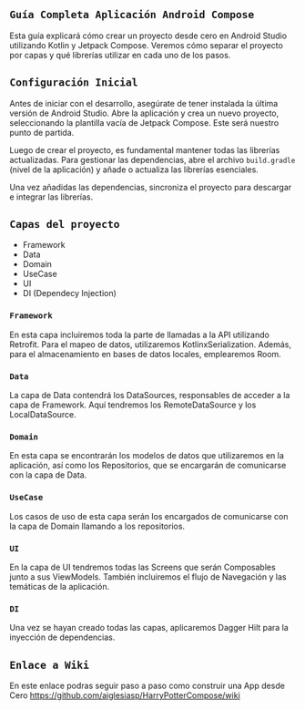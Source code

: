 ## `Guía Completa Aplicación Android Compose`

Esta guía explicará cómo crear un proyecto desde cero en Android Studio utilizando Kotlin y Jetpack Compose. Veremos cómo separar el proyecto por capas y qué librerías utilizar en cada uno de los pasos.

## `Configuración Inicial`

Antes de iniciar con el desarrollo, asegúrate de tener instalada la última versión de Android Studio. Abre la aplicación y crea un nuevo proyecto, seleccionando la plantilla vacía de Jetpack Compose. Este será nuestro punto de partida.

Luego de crear el proyecto, es fundamental mantener todas las librerías actualizadas. Para gestionar las dependencias, abre el archivo `build.gradle` (nivel de la aplicación) y añade o actualiza las librerías esenciales.

Una vez añadidas las dependencias, sincroniza el proyecto para descargar e integrar las librerías.

## `Capas del proyecto`

- Framework
- Data
- Domain
- UseCase
- UI
- DI (Dependecy Injection)

### `Framework`
En esta capa incluiremos toda la parte de llamadas a la API utilizando Retrofit. Para el mapeo de datos, utilizaremos KotlinxSerialization. Además, para el almacenamiento en bases de datos locales, emplearemos Room.

### `Data`
La capa de Data contendrá los DataSources, responsables de acceder a la capa de Framework. Aquí tendremos los RemoteDataSource y los LocalDataSource.

### `Domain`
En esta capa se encontrarán los modelos de datos que utilizaremos en la aplicación, así como los Repositorios, que se encargarán de comunicarse con la capa de Data.

### `UseCase`
Los casos de uso de esta capa serán los encargados de comunicarse con la capa de Domain llamando a los repositorios.

### `UI`
En la capa de UI tendremos todas las Screens que serán Composables junto a sus ViewModels. También incluiremos el flujo de Navegación y las temáticas de la aplicación.

### `DI`
Una vez se hayan creado todas las capas, aplicaremos Dagger Hilt para la inyección de dependencias.


## `Enlace a Wiki`
En este enlace podras seguir paso a paso como construir una App desde Cero
https://github.com/aiglesiasp/HarryPotterCompose/wiki
